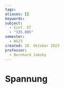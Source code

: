 ```yaml
---
tags: 
aliases: []
keywords: 
subject:
  - Einf. ET
  - "335.005"
semester:
  - WS23
created: 18. Oktober 2023
professor:
  - Bernhard Jakoby
---
```

 

# Spannung